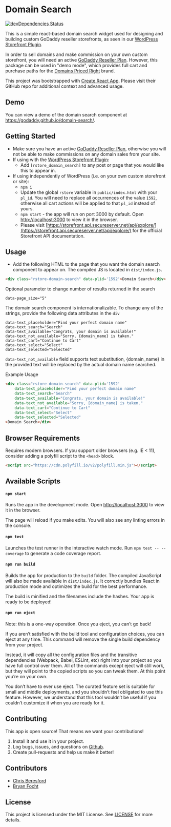 # Domain Search

[![devDependencies Status](https://david-dm.org/godaddy/domain-search/master/dev-status.svg)](https://david-dm.org/godaddy/domain-search/master?type=dev)

This is a simple react-based domain search widget used for designing and building custom GoDaddy reseller storefronts, as seen in our [WordPress Storefront Plugin](https://github.com/godaddy/wp-reseller-store).

In order to sell domains and make commission on your own custom storefront, you will need an active [GoDaddy Reseller Plan](https://www.godaddy.com/reseller-program). However, this package can be used in "demo mode", which provides full cart and purchase paths for the [Domains Priced Right](http://www.domainspricedright.com/) brand.

This project was bootstrapped with [Create React App](https://github.com/facebookincubator/create-react-app). Please visit their GitHub repo for additional context and advanced usage.

## Demo

You can view a demo of the domain search component at https://godaddy.github.io/domain-search/.

## Getting Started

- Make sure you have an active [GoDaddy Reseller Plan](https://www.godaddy.com/reseller-program), otherwise you will not be able to make commissions on any domain sales from your site.
- If using with the [WordPress Storefront Plugin](https://github.com/godaddy/wp-reseller-store):
  - Add `[rstore_domain_search]` to any post or page that you would like this to appear in.
- If using independently of WordPress (i.e. on your own custom storefront or site):
  - `npm i`
  - Update the global `rstore` variable in `public/index.html` with your `pl_id`. You will need to replace all occurrences of the value `1592`, otherwise all cart actions will be applied to that `pl_id` instead of yours.
  - `npm start` - the app will run on port 3000 by default. Open [http://localhost:3000](http://localhost:3000) to view it in the browser.
  - Please visit [https://storefront.api.secureserver.net/api/explore/](https://storefront.api.secureserver.net/api/explore/) for the official Storefront API documentation.

## Usage
- Add the following HTML to the page that you want the domain search component to appear on. The compiled JS is located in `dist/index.js`.

```html
<div class="rstore-domain-search" data-plid='1592'>Domain Search</div>
```

Optional parameter to change number of results returned in the search
```
data-page_size="5"
```

The domain search component is internationalizable. To change any of the strings, provide the following data attributes in the `div`
```
data-text_placeholder="Find your perfect domain name"
data-text_search="Search"
data-text_available="Congrats, your domain is available!"
data-text_not_available="Sorry, {domain_name} is taken."
data-text_cart="Continue to Cart"
data-text_select="Select"
data-text_selected="Selected"
```

`data-text_not_available` field supports text substitution, {domain_name} in the provided text will be replaced by the actual domain name searched.

Example Usage
```html
<div class="rstore-domain-search" data-plid='1592'
    data-text_placeholder="Find your perfect domain name"
    data-text_search="Search"
    data-text_available="Congrats, your domain is available!"
    data-text_not_available="Sorry, {domain_name} is taken."
    data-text_cart="Continue to Cart"
    data-text_select="Select"
    data-text_selected="Selected"
>Domain Search</div>
```

## Browser Requirements

Requires modern browsers. If you support older browsers (e.g. IE < 11), consider adding a polyfill script to the `<head>` block.

```html
<script src="https://cdn.polyfill.io/v2/polyfill.min.js"></script>
```

## Available Scripts

#### `npm start`

Runs the app in the development mode.
Open [http://localhost:3000](http://localhost:3000) to view it in the browser.

The page will reload if you make edits.
You will also see any linting errors in the console.

#### `npm test`

Launches the test runner in the interactive watch mode.
Run `npm test -- --coverage` to generate a code coverage report.

#### `npm run build`

Builds the app for production to the `build` folder. The compiled JavaScript will also be made available in `dist/index.js`.
It correctly bundles React in production mode and optimizes the build for the best performance.

The build is minified and the filenames include the hashes.
Your app is ready to be deployed!

#### `npm run eject`

Note: this is a one-way operation. Once you eject, you can’t go back!

If you aren’t satisfied with the build tool and configuration choices, you can eject at any time. This command will remove the single build dependency from your project.

Instead, it will copy all the configuration files and the transitive dependencies (Webpack, Babel, ESLint, etc) right into your project so you have full control over them. All of the commands except eject will still work, but they will point to the copied scripts so you can tweak them. At this point you’re on your own.

You don’t have to ever use eject. The curated feature set is suitable for small and middle deployments, and you shouldn’t feel obligated to use this feature. However, we understand that this tool wouldn’t be useful if you couldn’t customize it when you are ready for it.

## Contributing

This app is open source! That means we want your contributions!

1. Install it and use it in your project.
2. Log bugs, issues, and questions on [Github](https://github.com/resellers/domain-search/issues).
3. Create pull-requests and help us make it better!

## Contributors

- [Chris Beresford](https://github.com/cberesford)
- [Bryan Focht](https://github.com/bfocht)

## License

This project is licensed under the MIT License. See [LICENSE](LICENSE) for more details.
